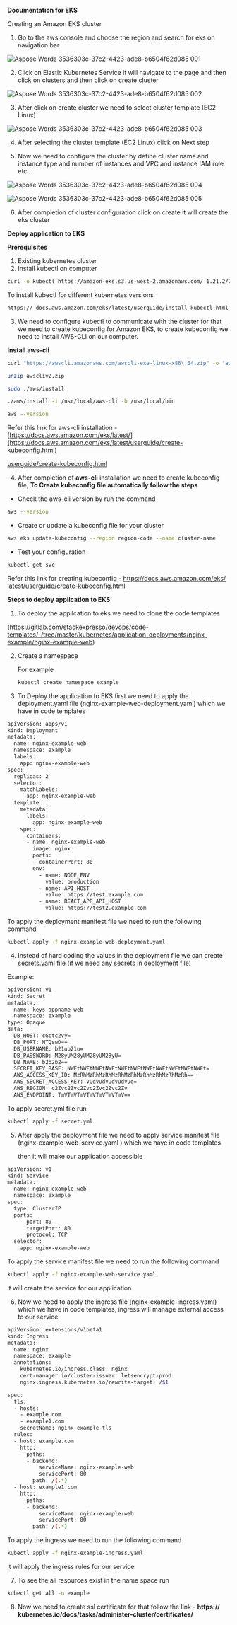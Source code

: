 ﻿**Documentation for EKS**

Creating an Amazon EKS cluster

1. Go to the aws console and choose the region and search for eks on navigation bar

![Aspose Words 3536303c-37c2-4423-ade8-b6504f62d085 001](https://user-images.githubusercontent.com/95607370/168243700-0d53021a-335f-436e-bd1e-0b59aae0f01c.png)

2. Click on Elastic Kubernetes Service it will navigate to the page and then click on clusters and then click on create cluster

![Aspose Words 3536303c-37c2-4423-ade8-b6504f62d085 002](https://user-images.githubusercontent.com/95607370/168243802-059f6db2-4278-44d5-af80-d0f545f2c086.png)

3. After click on create cluster we need to select cluster template (EC2 Linux)

![Aspose Words 3536303c-37c2-4423-ade8-b6504f62d085 003](https://user-images.githubusercontent.com/95607370/168243891-e7af9362-6d32-4333-9c6d-c7a8bc38b2bc.png)

4. After selecting the cluster template (EC2 Linux) click on Next step

5. Now we need to configure the cluster by define cluster name and instance type and number of instances and VPC and instance IAM role etc . 

![Aspose Words 3536303c-37c2-4423-ade8-b6504f62d085 004](https://user-images.githubusercontent.com/95607370/168244007-65891f55-6542-46fd-8f17-4872a16fa00d.png)

![Aspose Words 3536303c-37c2-4423-ade8-b6504f62d085 005](https://user-images.githubusercontent.com/95607370/168244065-15b2f9e6-ca29-464f-81a0-3eb656e15c1b.png)

6. After completion of cluster configuration click on create it will create the eks cluster

**Deploy application to EKS**

**Prerequisites**

1. Existing kubernetes cluster
1. Install kubectl on computer  

```bash
curl -o kubectl https://amazon-eks.s3.us-west-2.amazonaws.com/ 1.21.2/2021-07-05/bin/linux/amd64/kubectl
```
To install kubectl for different kubernetes versions 
```bash
https:// docs.aws.amazon.com/eks/latest/userguide/install-kubectl.html
```

3. We need to configure kubectl to communicate with the cluster for that we need to create kubeconfig for Amazon EKS, to create kubeconfig we need to    install AWS-CLI on our computer.

**Install aws-cli**

```bash
curl "https://awscli.amazonaws.com/awscli-exe-linux-x86\_64.zip" -o "awscliv2.zip"

unzip awscliv2.zip

sudo ./aws/install

./aws/install -i /usr/local/aws-cli -b /usr/local/bin
```
```bash
aws --version
```

Refer this link for aws-cli installation - [https://docs.aws.amazon.com/eks/latest/](https://docs.aws.amazon.com/eks/latest/userguide/create-kubeconfig.html)

[userguide/create-kubeconfig.html](https://docs.aws.amazon.com/eks/latest/userguide/create-kubeconfig.html)

4. After completion of **aws-cli** installation we need to create kubeconfig file,  **To Create kubeconfig file automatically follow the steps**
- Check the aws-cli version by run the command 
```bash
aws --version
```
- Create or update a kubeconfig file for your cluster

```bash
aws eks update-kubeconfig --region region-code --name cluster-name
```
- Test your configuration 

```bash
kubectl get svc
```

Refer this link for creating kubeconfig - [https://docs.aws.amazon.com/eks/ latest/userguide/create-kubeconfig.html](https://docs.aws.amazon.com/eks/latest/userguide/create-kubeconfig.html)

**Steps to deploy application to EKS**

1. To deploy the appilcation to eks we need to clone the code templates 

(https://gitlab.com/stackexpresso/devops/code-templates/-/tree/master/kubernetes/application-deployments/nginx-example/nginx-example-web)

2. Create a namespace

    For example 
    ```bash
    kubectl create namespace example
    ```

3. To Deploy the application to EKS first we need to apply the deployment.yaml file (nginx-example-web-deployment.yaml) which we have in code templates   

```bash
apiVersion: apps/v1
kind: Deployment
metadata:
  name: nginx-example-web
  namespace: example
  labels:
    app: nginx-example-web
spec:
  replicas: 2
  selector:
    matchLabels:
      app: nginx-example-web
  template:
    metadata:
      labels:
        app: nginx-example-web
    spec:
      containers:
      - name: nginx-example-web
        image: nginx
        ports:
        - containerPort: 80
        env:
          - name: NODE_ENV
            value: production
          - name: API_HOST
            value: https://test.example.com
          - name: REACT_APP_API_HOST
            value: https://test2.example.com
```
To apply the deployment manifest file we need to run the following command 
```bash
kubectl apply -f nginx-example-web-deployment.yaml
 ```
4. Instead of hard coding the values in the deployment file we can create secrets.yaml file (if we need any secrets in deployment file)

Example:
```bash
apiVersion: v1
kind: Secret
metadata:
  name: keys-appname-web
  namespace: example
type: Opaque
data:
  DB_HOST: cGctc2Vy=
  DB_PORT: NTQswD==
  DB_USERNAME: b21ub21u=
  DB_PASSWORD: M28yUM28yUM28yUM28yU=
  DB_NAME: b2b2b2==
  SECRET_KEY_BASE: NWFtNWFtNWFtNWFtNWFtNWFtNWFtNWFtNWFtNWFtNWFt=
  AWS_ACCESS_KEY_ID: MzRhMzRhMzRhMzRhMzRhMzRhMzRhMzRhMzRh==
  AWS_SECRET_ACCESS_KEY: VUdVUdVUdVUdVUd=
  AWS_REGION: c2Zvc2Zvc2Zvc2Zvc2Zvc2Zv
  AWS_ENDPOINT: TmVTmVTmVTmVTmVTmVTmV==
```

To apply secret.yml file run 
```bash
kubectl apply -f secret.yml
```
5. After apply the deployment file we need to apply service manifest file (nginx-example-web-service.yaml ) which we have in code templates

   then it will make our application accessible
```bash
apiVersion: v1
kind: Service
metadata:
  name: nginx-example-web
  namespace: example
spec:
  type: ClusterIP
  ports:
    - port: 80
      targetPort: 80
      protocol: TCP
  selector:
    app: nginx-example-web
```
To apply the service manifest file we need to run the following command   
```bash
kubectl apply -f nginx-example-web-service.yaml  
```    
it will create the service for our application.

6. Now we need to apply the ingress file (nginx-example-ingress.yaml) which we have in code templates, ingress will manage external access to our service
```bash
apiVersion: extensions/v1beta1
kind: Ingress
metadata:
  name: nginx
  namespace: example
  annotations:
    kubernetes.io/ingress.class: nginx
    cert-manager.io/cluster-issuer: letsencrypt-prod
    nginx.ingress.kubernetes.io/rewrite-target: /$1

spec:
  tls:
  - hosts:
    - example.com
    - example1.com
    secretName: nginx-example-tls
  rules:
  - host: example.com
    http:
      paths:
      - backend:
          serviceName: nginx-example-web
          servicePort: 80
        path: /(.*)
  - host: example1.com
    http:
      paths:
      - backend:
          serviceName: nginx-example-web
          servicePort: 80
        path: /(.*)
``` 


   
To apply the ingress we need to run the following command 
```bash
kubectl apply -f nginx-example-ingress.yaml
```
it will apply the ingress rules for our service

7. To see the all resources exist in the name space run 
```bash
kubectl get all -n example
```
8. Now we need to create ssl certificate for that follow the link - **https:// kubernetes.io/docs/tasks/administer-cluster/certificates/**
